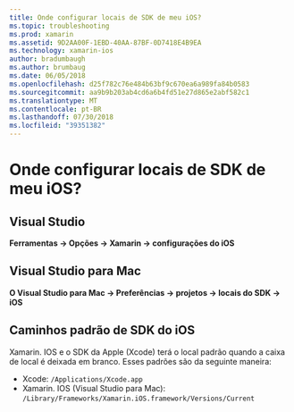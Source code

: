 ```yaml
---
title: Onde configurar locais de SDK de meu iOS?
ms.topic: troubleshooting
ms.prod: xamarin
ms.assetid: 9D2AA00F-1EBD-40AA-87BF-0D7418E4B9EA
ms.technology: xamarin-ios
author: bradumbaugh
ms.author: brumbaug
ms.date: 06/05/2018
ms.openlocfilehash: d25f782c76e484b63bf9c670ea6a989fa84b0583
ms.sourcegitcommit: aa9b9b203ab4cd6a6b4fd51e27d865e2abf582c1
ms.translationtype: MT
ms.contentlocale: pt-BR
ms.lasthandoff: 07/30/2018
ms.locfileid: "39351382"
---
```

# <a name="where-can-i-set-my-ios-sdk-locations"></a>Onde configurar locais de SDK de meu iOS?

## <a name="visual-studio"></a>Visual Studio

**Ferramentas -> Opções -> Xamarin -> configurações do iOS**

## <a name="visual-studio-for-mac"></a>Visual Studio para Mac

**O Visual Studio para Mac -> Preferências -> projetos -> locais do SDK -> iOS**

## <a name="default-ios-sdk-paths"></a>Caminhos padrão de SDK do iOS

Xamarin. IOS e o SDK da Apple (Xcode) terá o local padrão quando a caixa de local é deixada em branco. Esses padrões são da seguinte maneira:

- Xcode: `/Applications/Xcode.app`
- Xamarin. IOS (Visual Studio para Mac): `/Library/Frameworks/Xamarin.iOS.framework/Versions/Current`

